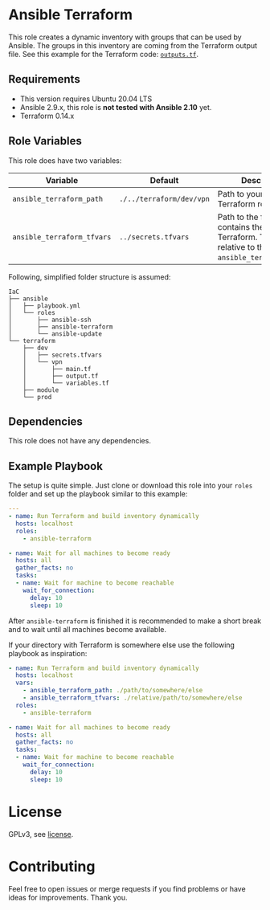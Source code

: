 # Ansible Terraform

This role creates a dynamic inventory with groups that can be used by Ansible. 
The groups in this inventory are coming from the Terraform output file.
See this example for the Terraform code: [`outputs.tf`](https://github.com/akutschi/terraform-digitalocean-cloudflare-droplet-firewall/blob/master/outputs.tf).

## Requirements

- This version requires Ubuntu 20.04 LTS
- Ansible 2.9.x, this role is **not tested with Ansible 2.10** yet.
- Terraform 0.14.x

## Role Variables

This role does have two variables:

| Variable | Default | Description
|-|-|-|
| `ansible_terraform_path` | `./../terraform/dev/vpn` | Path to your root Terraform root module
| `ansible_terraform_tfvars` | `../secrets.tfvars` | Path to the file that contains the secrets for Terraform. This path is relative to the one from `ansible_terraform_path`.

Following, simplified folder structure is assumed:

```
IaC
├── ansible
│   ├── playbook.yml
│   └── roles
│       ├── ansible-ssh
│       ├── ansible-terraform
│       └── ansible-update
└── terraform
    ├── dev
    │   ├── secrets.tfvars
    │   └── vpn
    │       ├── main.tf
    │       ├── output.tf
    │       └── variables.tf
    ├── module
    └── prod
```

## Dependencies

This role does not have any dependencies.

## Example Playbook

The setup is quite simple.
Just clone or download this role into your `roles` folder and set up the playbook similar to this example:

```yml
---
- name: Run Terraform and build inventory dynamically
  hosts: localhost
  roles:
    - ansible-terraform

- name: Wait for all machines to become ready
  hosts: all
  gather_facts: no
  tasks:
  - name: Wait for machine to become reachable
    wait_for_connection:
      delay: 10
      sleep: 10
```

After `ansible-terraform` is finished it is recommended to make a short break and to wait until all machines become available.

If your directory with Terraform is somewhere else use the following playbook as inspiration:

```yml
- name: Run Terraform and build inventory dynamically
  hosts: localhost
  vars:
    - ansible_terraform_path: ./path/to/somewhere/else
    - ansible_terraform_tfvars: ./relative/path/to/somewhere/else
  roles:
    - ansible-terraform

- name: Wait for all machines to become ready
  hosts: all
  gather_facts: no
  tasks:
  - name: Wait for machine to become reachable
    wait_for_connection:
      delay: 10
      sleep: 10
```

# License

GPLv3, see [license](./LICENSE).

# Contributing

Feel free to open issues or merge requests if you find problems or have ideas for improvements. Thank you.
